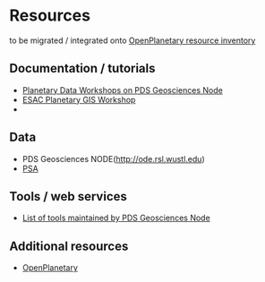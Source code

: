 # Resources

to be migrated / integrated onto [OpenPlanetary resource inventory](https://github.com/openplanetary/resources)

## Documentation / tutorials

* [Planetary Data Workshops on PDS Geosciences Node](http://pds-geosciences.wustl.edu/workshops/default.htm)
* [ESAC Planetary GIS Workshop](https://issues.cosmos.esa.int/psawiki/display/GISWS/ESAC+Planetary+GIS+Workshop+2015+Wiki)
* 
## Data

* PDS Geosciences NODE(http://ode.rsl.wustl.edu)
* [PSA](http://www.rssd.esa.int/index.php?project=PSA)

## Tools / web services

* [List of tools maintained by PDS Geosciences Node](http://pds-geosciences.wustl.edu/tools/)

## Additional resources
* [OpenPlanetary](http://openplanetary.github.io/)
